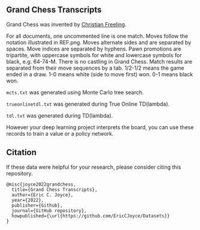 ## Grand Chess Transcripts

Grand Chess was invented by [Christian Freeling](https://www.mindsports.nl/index.php/arena/grand-chess).

For all documents, one uncommented line is one match. Moves follow the notation illustrated in REF.png. Moves alternate sides and are separated by spaces. Move indices are separated by hyphens. Pawn promotions are tripartite, with uppercase symbols for white and lowercase symbols for black, e.g. 64-74-M. There is no castling in Grand Chess. Match results are separated from their move sequences by a tab. 1/2-1/2 means the game ended in a draw. 1-0 means white (side to move first) won. 0-1 means black won.

`mcts.txt` was generated using Monte Carlo tree search.

`trueonlinetdl.txt` was generated during True Online TD(lambda).

`tdl.txt` was generated during TD(lambda).

However your deep learning project interprets the board, you can use these records to train a value or a policy network.

## Citation

If these data were helpful for your research, please consider citing this repository.

```
@misc{joyce2022grandchess,
  title={Grand Chess Transcripts},
  author={Eric C. Joyce},
  year={2022},
  publisher={Github},
  journal={GitHub repository},
  howpublished={\url{https://github.com/EricCJoyce/Datasets}}
}
```
